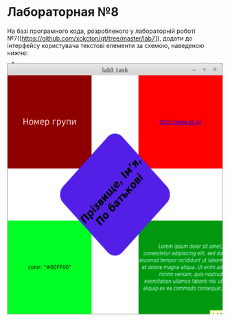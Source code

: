 # Лабораторная №8

На базі програмного кода, розробленого у лабораторній роботі №7([https://github.com/xokcton/qt/tree/master/lab7]), додати до інтерфейсу користувача текстові елементи за схемою, наведеною нижче:

![Schema](./imgs/schema.png)
